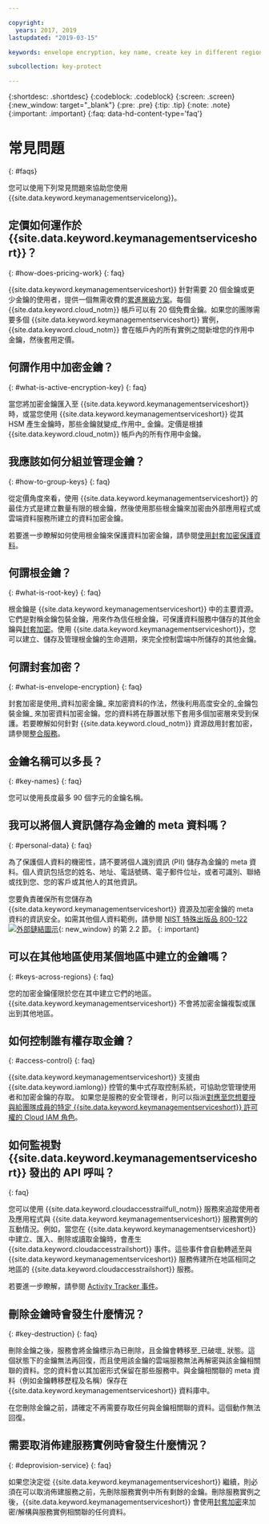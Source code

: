 ```yaml
---

copyright:
  years: 2017, 2019
lastupdated: "2019-03-15"

keywords: envelope encryption, key name, create key in different region, delete service instance

subcollection: key-protect

---
```


{:shortdesc: .shortdesc}
{:codeblock: .codeblock}
{:screen: .screen}
{:new_window: target="_blank"}
{:pre: .pre}
{:tip: .tip}
{:note: .note}
{:important: .important}
{:faq: data-hd-content-type='faq'}

# 常見問題
{: #faqs}

您可以使用下列常見問題來協助您使用 {{site.data.keyword.keymanagementservicelong}}。

## 定價如何運作於 {{site.data.keyword.keymanagementserviceshort}}？
{: #how-does-pricing-work}
{: faq}

{{site.data.keyword.keymanagementserviceshort}} 針對需要 20 個金鑰或更少金鑰的使用者，提供一個無需收費的[累進層級方案](https://{DomainName}/catalog/services/key-protect)。每個 {{site.data.keyword.cloud_notm}} 帳戶可以有 20 個免費金鑰。如果您的團隊需要多個 {{site.data.keyword.keymanagementserviceshort}} 實例，{{site.data.keyword.cloud_notm}} 會在帳戶內的所有實例之間新增您的作用中金鑰，然後套用定價。 

## 何謂作用中加密金鑰？
{: #what-is-active-encryption-key}
{: faq}

當您將加密金鑰匯入至 {{site.data.keyword.keymanagementserviceshort}} 時，或當您使用 {{site.data.keyword.keymanagementserviceshort}} 從其 HSM 產生金鑰時，那些金鑰就變成_作用中_ 金鑰。定價是根據 {{site.data.keyword.cloud_notm}} 帳戶內的所有作用中金鑰。 

## 我應該如何分組並管理金鑰？
{: #how-to-group-keys}
{: faq}

從定價角度來看，使用 {{site.data.keyword.keymanagementserviceshort}} 的最佳方式是建立數量有限的根金鑰，然後使用那些根金鑰來加密由外部應用程式或雲端資料服務所建立的資料加密金鑰。 

若要進一步瞭解如何使用根金鑰來保護資料加密金鑰，請參閱[使用封套加密保護資料](/docs/services/key-protect?topic=key-protect-envelope-encryption)。

## 何謂根金鑰？
{: #what-is-root-key}
{: faq}

根金鑰是 {{site.data.keyword.keymanagementserviceshort}} 中的主要資源。它們是對稱金鑰包裝金鑰，用來作為信任根金鑰，可保護資料服務中儲存的其他金鑰與[封套加密](/docs/services/key-protect?topic=key-protect-envelope-encryption)。使用 {{site.data.keyword.keymanagementserviceshort}}，您可以建立、儲存及管理根金鑰的生命週期，來完全控制雲端中所儲存的其他金鑰。 

## 何謂封套加密？
{: #what-is-envelope-encryption}
{: faq}

封套加密是使用_資料加密金鑰_ 來加密資料的作法，然後利用高度安全的_金鑰包裝金鑰_ 來加密資料加密金鑰。您的資料將在靜置狀態下套用多個加密層來受到保護。若要瞭解如何針對 {{site.data.keyword.cloud_notm}} 資源啟用封套加密，請參閱[整合服務](/docs/services/key-protect?topic=key-protect-integrate-services)。

## 金鑰名稱可以多長？
{: #key-names}
{: faq}

您可以使用長度最多 90 個字元的金鑰名稱。

## 我可以將個人資訊儲存為金鑰的 meta 資料嗎？
{: #personal-data}
{: faq}

為了保護個人資料的機密性，請不要將個人識別資訊 (PII) 儲存為金鑰的 meta 資料。個人資訊包括您的姓名、地址、電話號碼、電子郵件位址，或者可識別、聯絡或找到您、您的客戶或其他人的其他資訊。


您要負責確保所有您儲存為 {{site.data.keyword.keymanagementserviceshort}} 資源及加密金鑰的 meta 資料的資訊安全。如需其他個人資料範例，請參閱 [NIST 特殊出版品 800-122 ![外部鏈結圖示](../../icons/launch-glyph.svg "外部鏈結圖示")](https://nvlpubs.nist.gov/nistpubs/Legacy/SP/nistspecialpublication800-122.pdf){: new_window} 的第 2.2 節。
{: important}

## 可以在其他地區使用某個地區中建立的金鑰嗎？
{: #keys-across-regions}
{: faq}

您的加密金鑰僅限於您在其中建立它們的地區。{{site.data.keyword.keymanagementserviceshort}} 不會將加密金鑰複製或匯出到其他地區。

## 如何控制誰有權存取金鑰？
{: #access-control}
{: faq}

{{site.data.keyword.keymanagementserviceshort}} 支援由 {{site.data.keyword.iamlong}} 控管的集中式存取控制系統，可協助您管理使用者和加密金鑰的存取。
如果您是服務的安全管理者，則可以指派[對應至您想要授與給團隊成員的特定 {{site.data.keyword.keymanagementserviceshort}} 許可權的 Cloud IAM 角色](/docs/services/key-protect?topic=key-protect-manage-access#roles)。

## 如何監視對 {{site.data.keyword.keymanagementserviceshort}} 發出的 API 呼叫？
{: faq}

您可以使用 {{site.data.keyword.cloudaccesstrailfull_notm}} 服務來追蹤使用者及應用程式與 {{site.data.keyword.keymanagementserviceshort}} 服務實例的互動情況。例如，當您在 {{site.data.keyword.keymanagementserviceshort}} 中建立、匯入、刪除或讀取金鑰時，會產生 {{site.data.keyword.cloudaccesstrailshort}} 事件。這些事件會自動轉遞至與 {{site.data.keyword.keymanagementserviceshort}} 服務佈建所在地區相同之地區的 {{site.data.keyword.cloudaccesstrailshort}} 服務。

若要進一步瞭解，請參閱 [Activity Tracker 事件](/docs/services/key-protect?topic=key-protect-activity-tracker-events)。

## 刪除金鑰時會發生什麼情況？
{: #key-destruction}
{: faq}

刪除金鑰之後，服務會將金鑰標示為已刪除，且金鑰會轉移至_已破壞_ 狀態。這個狀態下的金鑰無法再回復，而且使用該金鑰的雲端服務無法再解密與該金鑰相關聯的資料。您的資料會以其加密形式保留在那些服務中。與金鑰相關聯的 meta 資料（例如金鑰轉移歷程及名稱）保存在 {{site.data.keyword.keymanagementserviceshort}} 資料庫中。 

在您刪除金鑰之前，請確定不再需要存取任何與金鑰相關聯的資料。這個動作無法回復。

## 需要取消佈建服務實例時會發生什麼情況？
{: #deprovision-service}
{: faq}

如果您決定從 {{site.data.keyword.keymanagementserviceshort}} 繼續，則必須在可以取消佈建服務之前，先刪除服務實例中所有剩餘的金鑰。刪除服務實例之後，{{site.data.keyword.keymanagementserviceshort}} 會使用[封套加密](/docs/services/key-protect?topic=key-protect-envelope-encryption)來加密/解構與服務實例相關聯的任何資料。 
